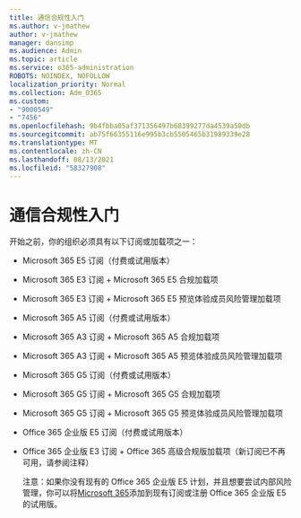 ```yaml
---
title: 通信合规性入门
ms.author: v-jmathew
author: v-jmathew
manager: dansimp
ms.audience: Admin
ms.topic: article
ms.service: o365-administration
ROBOTS: NOINDEX, NOFOLLOW
localization_priority: Normal
ms.collection: Adm_O365
ms.custom:
- "9000549"
- "7456"
ms.openlocfilehash: 9b4fbba05af371356497b68399277da4539a50db
ms.sourcegitcommit: ab75f66355116e995b3cb5505465b31989339e28
ms.translationtype: MT
ms.contentlocale: zh-CN
ms.lasthandoff: 08/13/2021
ms.locfileid: "58327908"
---
```

# <a name="get-started-with-communication-compliance"></a>通信合规性入门

开始之前，你的组织必须具有以下订阅或加载项之一：

* Microsoft 365 E5 订阅（付费或试用版本）
* Microsoft 365 E3 订阅 + Microsoft 365 E5 合规加载项
* Microsoft 365 E3 订阅 + Microsoft 365 E5 预览体验成员风险管理加载项
* Microsoft 365 A5 订阅（付费或试用版本）
* Microsoft 365 A3 订阅 + Microsoft 365 A5 合规加载项
* Microsoft 365 A3 订阅 + Microsoft 365 A5 预览体验成员风险管理加载项
* Microsoft 365 G5 订阅（付费或试用版本）
* Microsoft 365 G5 订阅 + Microsoft 365 G5 合规加载项
* Microsoft 365 G5 订阅 + Microsoft 365 G5 预览体验成员风险管理加载项
* Office 365 企业版 E5 订阅（付费或试用版本）
* Office 365 企业版 E3 订阅 + Office 365 高级合规版加载项（新订阅已不再可用，请参阅注释）

    注意：如果你没有现有的 Office 365 企业版 E5 计划，并且想要尝试内部风险管理，你可以将[Microsoft 365](https://go.microsoft.com/fwlink/?linkid=2130508)添加到现有订阅或注册 Office 365 企业版 E5 的试用版。
